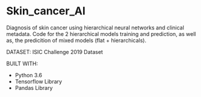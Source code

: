 # Skin_cancer_AI

Diagnosis of skin cancer using hierarchical neural networks and clinical metadata.
Code for the 2 hierarchical models training and prediction, as well as, the predicition of mixed models (flat + hierarchicals).

DATASET: ISIC Challenge 2019 Dataset

BUILT WITH:

- Python 3.6
- Tensorflow Library
- Pandas Library
